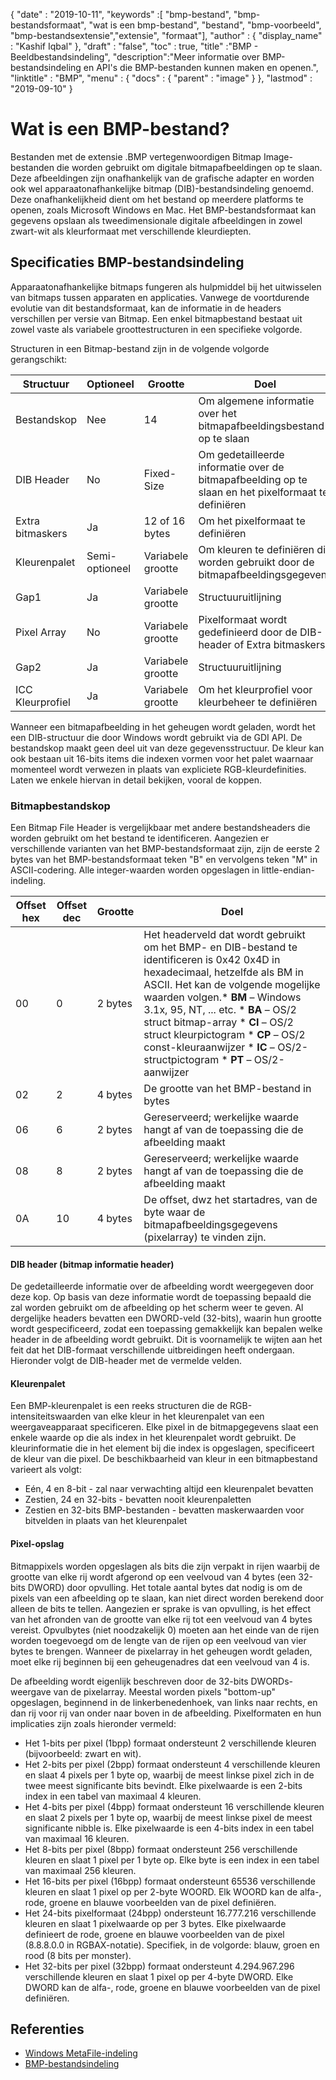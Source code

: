 {
  "date" : "2019-10-11",
  "keywords" :[ "bmp-bestand", "bmp-bestandsformaat", "wat is een bmp-bestand", "bestand", "bmp-voorbeeld", "bmp-bestandsextensie","extensie", "formaat"],
  "author" : {
    "display_name" : "Kashif Iqbal"
},
  "draft" : "false",
  "toc" : true,
  "title" :"BMP - Beeldbestandsindeling",
  "description":"Meer informatie over BMP-bestandsindeling en API's die BMP-bestanden kunnen maken en openen.",
  "linktitle" : "BMP",
  "menu" : {
    "docs" : {
      "parent" : "image"
}
},
  "lastmod" : "2019-09-10"
}

# Wat is een BMP-bestand? #

Bestanden met de extensie .BMP vertegenwoordigen Bitmap Image-bestanden die worden gebruikt om digitale bitmapafbeeldingen op te slaan. Deze afbeeldingen zijn onafhankelijk van de grafische adapter en worden ook wel apparaatonafhankelijke bitmap (DIB)-bestandsindeling genoemd. Deze onafhankelijkheid dient om het bestand op meerdere platforms te openen, zoals Microsoft Windows en Mac. Het BMP-bestandsformaat kan gegevens opslaan als tweedimensionale digitale afbeeldingen in zowel zwart-wit als kleurformaat met verschillende kleurdiepten.

## Specificaties BMP-bestandsindeling ##

Apparaatonafhankelijke bitmaps fungeren als hulpmiddel bij het uitwisselen van bitmaps tussen apparaten en applicaties. Vanwege de voortdurende evolutie van dit bestandsformaat, kan de informatie in de headers verschillen per versie van Bitmap. Een enkel bitmapbestand bestaat uit zowel vaste als variabele groottestructuren in een specifieke volgorde.

Structuren in een Bitmap-bestand zijn in de volgende volgorde gerangschikt:


|Structuur|Optioneel|Grootte|Doel
---|---|---|---|
|Bestandskop|Nee|14|Om algemene informatie over het bitmapafbeeldingsbestand op te slaan
|DIB Header|No|Fixed-Size|Om gedetailleerde informatie over de bitmapafbeelding op te slaan en het pixelformaat te definiëren
|Extra bitmaskers|Ja|12 of 16 bytes|Om het pixelformaat te definiëren
|Kleurenpalet|Semi-optioneel|Variabele grootte|Om kleuren te definiëren die worden gebruikt door de bitmapafbeeldingsgegevens
|Gap1|Ja|Variabele grootte|Structuuruitlijning
|Pixel Array|No|Variabele grootte|Pixelformaat wordt gedefinieerd door de DIB-header of Extra bitmaskers.
|Gap2|Ja|Variabele grootte|Structuuruitlijning
|ICC Kleurprofiel|Ja|Variabele grootte|Om het kleurprofiel voor kleurbeheer te definiëren

Wanneer een bitmapafbeelding in het geheugen wordt geladen, wordt het een DIB-structuur die door Windows wordt gebruikt via de GDI API. De bestandskop maakt geen deel uit van deze gegevensstructuur. De kleur kan ook bestaan uit 16-bits items die indexen vormen voor het palet waarnaar momenteel wordt verwezen in plaats van expliciete RGB-kleurdefinities. Laten we enkele hiervan in detail bekijken, vooral de koppen.

### Bitmapbestandskop ###

Een Bitmap File Header is vergelijkbaar met andere bestandsheaders die worden gebruikt om het bestand te identificeren. Aangezien er verschillende varianten van het BMP-bestandsformaat zijn, zijn de eerste 2 bytes van het BMP-bestandsformaat teken "B" en vervolgens teken "M" in ASCII-codering. Alle integer-waarden worden opgeslagen in little-endian-indeling.

|Offset hex|Offset dec|Grootte|Doel
---|---|---|---|
|00|0|2 bytes|Het headerveld dat wordt gebruikt om het BMP- en DIB-bestand te identificeren is 0x42 0x4D in hexadecimaal, hetzelfde als BM in ASCII. Het kan de volgende mogelijke waarden volgen.* **BM** – Windows 3.1x, 95, NT, ... etc. * **BA** – OS/2 struct bitmap-array * **CI** – OS/2 struct kleurpictogram * **CP** – OS/2 const-kleuraanwijzer * **IC** – OS/2-structpictogram * **PT** – OS/2-aanwijzer
|02|2|4 bytes|De grootte van het BMP-bestand in bytes
|06|6|2 bytes|Gereserveerd; werkelijke waarde hangt af van de toepassing die de afbeelding maakt
|08|8|2 bytes|Gereserveerd; werkelijke waarde hangt af van de toepassing die de afbeelding maakt
|0A|10|4 bytes|De offset, dwz het startadres, van de byte waar de bitmapafbeeldingsgegevens (pixelarray) te vinden zijn.

#### DIB header (bitmap informatie header) ####

De gedetailleerde informatie over de afbeelding wordt weergegeven door deze kop. Op basis van deze informatie wordt de toepassing bepaald die zal worden gebruikt om de afbeelding op het scherm weer te geven. Al dergelijke headers bevatten een DWORD-veld (32-bits), waarin hun grootte wordt gespecificeerd, zodat een toepassing gemakkelijk kan bepalen welke header in de afbeelding wordt gebruikt. Dit is voornamelijk te wijten aan het feit dat het DIB-formaat verschillende uitbreidingen heeft ondergaan. Hieronder volgt de DIB-header met de vermelde velden.

#### Kleurenpalet ####

Een BMP-kleurenpalet is een reeks structuren die de RGB-intensiteitswaarden van elke kleur in het kleurenpalet van een weergaveapparaat specificeren. Elke pixel in de bitmapgegevens slaat een enkele waarde op die als index in het kleurenpalet wordt gebruikt. De kleurinformatie die in het element bij die index is opgeslagen, specificeert de kleur van die pixel. De beschikbaarheid van kleur in een bitmapbestand varieert als volgt:

* Eén, 4 en 8-bit - zal naar verwachting altijd een kleurenpalet bevatten
* Zestien, 24 en 32-bits - bevatten nooit kleurenpaletten
* Zestien en 32-bits BMP-bestanden - bevatten maskerwaarden voor bitvelden in plaats van het kleurenpalet

#### Pixel-opslag ####

Bitmappixels worden opgeslagen als bits die zijn verpakt in rijen waarbij de grootte van elke rij wordt afgerond op een veelvoud van 4 bytes (een 32-bits DWORD) door opvulling. Het totale aantal bytes dat nodig is om de pixels van een afbeelding op te slaan, kan niet direct worden berekend door alleen de bits te tellen. Aangezien er sprake is van opvulling, is het effect van het afronden van de grootte van elke rij tot een veelvoud van 4 bytes vereist. Opvulbytes (niet noodzakelijk 0) moeten aan het einde van de rijen worden toegevoegd om de lengte van de rijen op een veelvoud van vier bytes te brengen. Wanneer de pixelarray in het geheugen wordt geladen, moet elke rij beginnen bij een geheugenadres dat een veelvoud van 4 is.

De afbeelding wordt eigenlijk beschreven door de 32-bits DWORDs-weergave van de pixelarray. Meestal worden pixels "bottom-up" opgeslagen, beginnend in de linkerbenedenhoek, van links naar rechts, en dan rij voor rij van onder naar boven in de afbeelding. Pixelformaten en hun implicaties zijn zoals hieronder vermeld:

* Het 1-bits per pixel (1bpp) formaat ondersteunt 2 verschillende kleuren (bijvoorbeeld: zwart en wit).
* Het 2-bits per pixel (2bpp) formaat ondersteunt 4 verschillende kleuren en slaat 4 pixels per 1 byte op, waarbij de meest linkse pixel zich in de twee meest significante bits bevindt. Elke pixelwaarde is een 2-bits index in een tabel van maximaal 4 kleuren.
* Het 4-bits per pixel (4bpp) formaat ondersteunt 16 verschillende kleuren en slaat 2 pixels per 1 byte op, waarbij de meest linkse pixel de meest significante nibble is. Elke pixelwaarde is een 4-bits index in een tabel van maximaal 16 kleuren.
* Het 8-bits per pixel (8bpp) formaat ondersteunt 256 verschillende kleuren en slaat 1 pixel per 1 byte op. Elke byte is een index in een tabel van maximaal 256 kleuren.
* Het 16-bits per pixel (16bpp) formaat ondersteunt 65536 verschillende kleuren en slaat 1 pixel op per 2-byte WOORD. Elk WOORD kan de alfa-, rode, groene en blauwe voorbeelden van de pixel definiëren.
* Het 24-bits pixelformaat (24bpp) ondersteunt 16.777.216 verschillende kleuren en slaat 1 pixelwaarde op per 3 bytes. Elke pixelwaarde definieert de rode, groene en blauwe voorbeelden van de pixel (8.8.8.0.0 in RGBAX-notatie). Specifiek, in de volgorde: blauw, groen en rood (8 bits per monster).
* Het 32-bits per pixel (32bpp) formaat ondersteunt 4.294.967.296 verschillende kleuren en slaat 1 pixel op per 4-byte DWORD. Elke DWORD kan de alfa-, rode, groene en blauwe voorbeelden van de pixel definiëren.

## Referenties ##

* [Windows MetaFile-indeling](https://learn.microsoft.com/en-us/openspecs/windows_protocols/ms-wmf/4813e7fd-52d0-4f42-965f-228c8b7488d2)
* [BMP-bestandsindeling](https://en.wikipedia.org/wiki/BMP_file_format)


